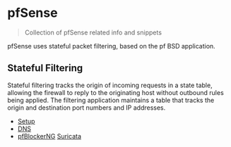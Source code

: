 # pfSense

> Collection of pfSense related info and snippets

pfSense uses stateful packet filtering, based on the pf BSD application.

## Stateful Filtering

Stateful filtering tracks the origin of incoming requests in a state table, allowing the firewall to reply to the originating host without outbound rules being applied. The filtering application maintains a table that tracks the origin and destination port numbers and IP addresses. 

- [Setup](Setup)
- [DNS](pfSense-DNS)
- [pfBlockerNG](pfBlockerNG)
 [Suricata](Suricata)
